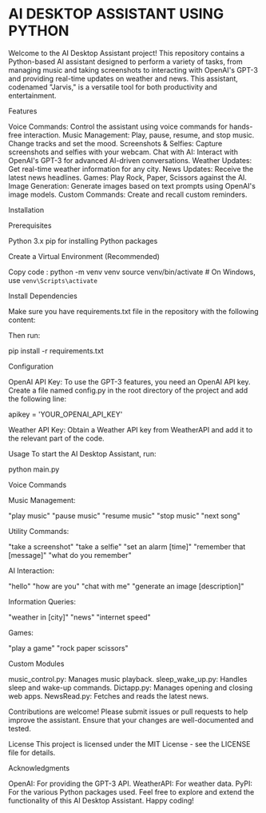 # AI DESKTOP ASSISTANT USING PYTHON

Welcome to the AI Desktop Assistant project! This repository contains a Python-based AI assistant designed to perform a variety of tasks, from managing music and taking screenshots to interacting with OpenAI's GPT-3 and providing real-time updates on weather and news. This assistant, codenamed "Jarvis," is a versatile tool for both productivity and entertainment.

Features

Voice Commands: Control the assistant using voice commands for hands-free interaction.
Music Management: Play, pause, resume, and stop music. Change tracks and set the mood.
Screenshots & Selfies: Capture screenshots and selfies with your webcam.
Chat with AI: Interact with OpenAI's GPT-3 for advanced AI-driven conversations.
Weather Updates: Get real-time weather information for any city.
News Updates: Receive the latest news headlines.
Games: Play Rock, Paper, Scissors against the AI.
Image Generation: Generate images based on text prompts using OpenAI's image models.
Custom Commands: Create and recall custom reminders.

Installation

Prerequisites

Python 3.x
pip for installing Python packages


Create a Virtual Environment (Recommended)

Copy code :
python -m venv venv
source venv/bin/activate  # On Windows, use `venv\Scripts\activate`

Install Dependencies

Make sure you have requirements.txt file in the repository with the following content:

Then run:

pip install -r requirements.txt

Configuration

OpenAI API Key: To use the GPT-3 features, you need an OpenAI API key. Create a file named config.py in the root directory of the project and add the following line:

apikey = 'YOUR_OPENAI_API_KEY'

Weather API Key: Obtain a Weather API key from WeatherAPI and add it to the relevant part of the code.

Usage
To start the AI Desktop Assistant, run:


python main.py

Voice Commands

Music Management:

"play music"
"pause music"
"resume music"
"stop music"
"next song"

Utility Commands:

"take a screenshot"
"take a selfie"
"set an alarm [time]"
"remember that [message]"
"what do you remember"

AI Interaction:

"hello"
"how are you"
"chat with me"
"generate an image [description]"

Information Queries:

"weather in [city]"
"news"
"internet speed"

Games:

"play a game"
"rock paper scissors"

Custom Modules

music_control.py: Manages music playback.
sleep_wake_up.py: Handles sleep and wake-up commands.
Dictapp.py: Manages opening and closing web apps.
NewsRead.py: Fetches and reads the latest news.


Contributions are welcome! Please submit issues or pull requests to help improve the assistant. Ensure that your changes are well-documented and tested.

License
This project is licensed under the MIT License - see the LICENSE file for details.

Acknowledgments

OpenAI: For providing the GPT-3 API.
WeatherAPI: For weather data.
PyPI: For the various Python packages used.
Feel free to explore and extend the functionality of this AI Desktop Assistant. Happy coding!
